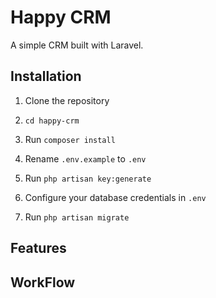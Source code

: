 # Happy CRM

A simple CRM built with Laravel.

## Installation

1. Clone the repository

2. `cd happy-crm`

3. Run `composer install`

4. Rename `.env.example` to `.env`

5. Run `php artisan key:generate`

6. Configure your database credentials in `.env`

7. Run `php artisan migrate`


## Features

## WorkFlow

